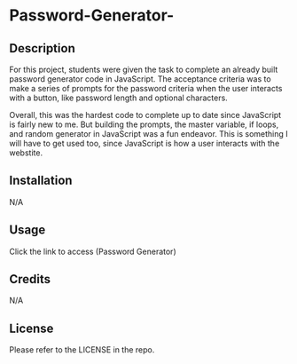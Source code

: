 # Password-Generator-

## Description

For this project, students were given the task to complete an already built password generator code in JavaScript. The acceptance criteria was to make a series of prompts for the password criteria when the user interacts with a button, like password length and optional characters. 

Overall, this was the hardest code to complete up to date since JavaScript is fairly new to me. But building the prompts, the master variable, if loops, and random generator in JavaScript was a fun endeavor. This is something I will have to get used too, since JavaScript is how a user interacts with the webstite. 

## Installation

N/A

## Usage

Click the link to access (Password Generator)

## Credits

N/A

## License

Please refer to the LICENSE in the repo.
